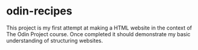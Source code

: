 # odin-recipes

This project is my first attempt at making a HTML website in the
context of The Odin Project course. Once completed it should 
demonstrate my basic understanding of structuring websites. 
